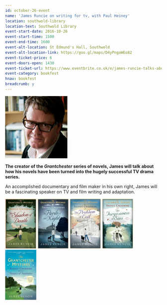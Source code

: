 ```yaml
---
id: october-26-event
name: 'James Runcie on writing for tv, with Paul Heiney'
location: southwold-library
location-text: Southwold Library
event-start-date: 2016-10-26
event-start-time: 1500
event-end-time: 1600
event-alt-location: St Edmund's Hall, Southwold
event-alt-location-link: https://goo.gl/maps/D4yPngaWEo82
event-ticket-price: 6
event-doors-open: 1430
event-ticket-url: https://www.eventbrite.co.uk/e/james-runcie-talks-about-writing-for-tv-tickets-26051152699
event-category: bookfest
hnav: bookfest
breadcrumb: y
---
```


<img src="/images/article/bookfest-james-runcie-r.jpg" class="custom-br-50 {% include /c/img-float-right.html %}" />

<p class="mt0"><strong>The creator of the <cite>Grantchester</cite> series of novels, James will talk about how his novels have been turned into the hugely successful TV drama series.</strong></p>

An accomplished documentary and film maker in his own right, James will be a fascinating speaker on TV and film writing and adaptation.

<img src="/images/article/james-runcie-sidney-chambers-and-the-shadow-of-death.jpg" alt="Sidney Chambers and The Shadow of Death by James Runcie" class="{% include /c/img-float-left.html %}" />

<img src="/images/article/james-runcie-and-the-perils-of-the-night.jpg" alt="Sidney Chambers and The Perils of the Night" class="{% include /c/img-float-left.html %}" />

<img src="/images/article/james-runcie-sidney-chambers-and-the-problem-of-evil.jpg" alt="Sidney Chambers and The Problem of Evil by James Runcie" class="{% include /c/img-float-left.html %}" />

<img src="/images/article/james-runcie-sidney-chambers-and-the-forgiveness-of-sins.jpg" alt="Sidney Chambers and The Forgiveness of Sins by James Runcie" class="{% include /c/img-float-left.html %}" />

<img src="/images/article/james-runcie-sidney-chambers-and-the-dangers-of-temptation.jpg" alt="Sidney Chambers and The Dangers of Temptation by James Runcie" class="{% include /c/img-float-left.html %}" />

